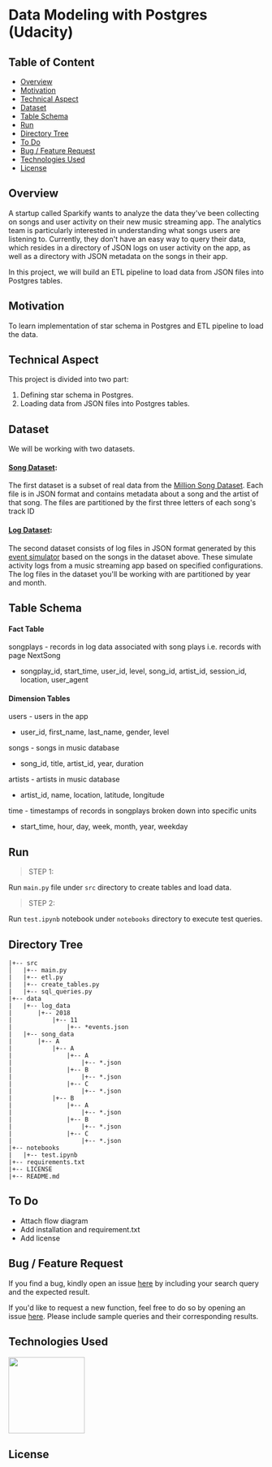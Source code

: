 # Data Modeling with Postgres (Udacity)

## Table of Content
  * [Overview](#overview)
  * [Motivation](#motivation)
  * [Technical Aspect](#technical-aspect)
  * [Dataset](#dataset)
  * [Table Schema](#table-schema)
  * [Run](#run)
  * [Directory Tree](#directory-tree)
  * [To Do](#to-do)
  * [Bug / Feature Request](#bug---feature-request)
  * [Technologies Used](#technologies-used)
  * [License](#license)
  
## Overview

A startup called Sparkify wants to analyze the data they've been collecting on songs and user activity on their new music streaming app. The analytics team is particularly interested in understanding what songs users are listening to. Currently, they don't have an easy way to query their data, which resides in a directory of JSON logs on user activity on the app, as well as a directory with JSON metadata on the songs in their app.

In this project, we will build an ETL pipeline to load data from JSON files into Postgres tables.

## Motivation 

To learn implementation of star schema in Postgres and ETL pipeline to load the data.

## Technical Aspect 

This project is divided into two part:

1. Defining star schema in Postgres. 
2. Loading data from JSON files into Postgres tables.

## Dataset

We will be working with two datasets.

#### [Song Dataset](https://github.com/mayank311996/data-engineering-projects/tree/main/data_modeling_with_postgres_Udacity/data/song_data/A): 

The first dataset is a subset of real data from the [Million Song Dataset](https://labrosa.ee.columbia.edu/millionsong/). Each file is in JSON format and contains metadata about a song and the artist of that song. The files are partitioned by the first three letters of each song's track ID

#### [Log Dataset](https://github.com/mayank311996/data-engineering-projects/tree/main/data_modeling_with_postgres_Udacity/data/log_data/2018/11):

The second dataset consists of log files in JSON format generated by this [event simulator](https://github.com/Interana/eventsim) based on the songs in the dataset above. These simulate activity logs from a music streaming app based on specified configurations. The log files in the dataset you'll be working with are partitioned by year and month.

## Table Schema

#### Fact Table

songplays - records in log data associated with song plays i.e. records with page NextSong
- songplay_id, start_time, user_id, level, song_id, artist_id, session_id, location, user_agent

#### Dimension Tables 

users - users in the app
- user_id, first_name, last_name, gender, level

songs - songs in music database
- song_id, title, artist_id, year, duration

artists - artists in music database
- artist_id, name, location, latitude, longitude

time - timestamps of records in songplays broken down into specific units
- start_time, hour, day, week, month, year, weekday

## Run

>STEP 1:

Run `main.py` file under `src` directory to create tables and load data.

> STEP 2:

Run `test.ipynb` notebook under `notebooks` directory to execute test queries.

## Directory Tree 
```
|+-- src 
│   |+-- main.py
|   |+-- etl.py
|   |+-- create_tables.py
|   |+-- sql_queries.py
|+-- data
|   |+-- log_data
|       |+-- 2018
|           |+-- 11
|               |+-- *events.json
|   |+-- song_data
|       |+-- A
|           |+-- A
|               |+-- A
|                   |+-- *.json
|               |+-- B
|                   |+-- *.json
|               |+-- C
|                   |+-- *.json
|           |+-- B
|               |+-- A
|                   |+-- *.json
|               |+-- B
|                   |+-- *.json
|               |+-- C
|                   |+-- *.json
|+-- notebooks
|   |+-- test.ipynb
|+-- requirements.txt
|+-- LICENSE
|+-- README.md
```

## To Do

- Attach flow diagram
- Add installation and requirement.txt
- Add license 

## Bug / Feature Request 

If you find a bug, kindly open an issue [here](https://github.com/mayank311996/data-engineering-projects/issues/new) by including your search query and the expected result.

If you'd like to request a new function, feel free to do so by opening an issue [here](https://github.com/mayank311996/data-engineering-projects/issues/new). Please include sample queries and their corresponding results.

## Technologies Used 

[<img target="_blank" src="https://zdnet2.cbsistatic.com/hub/i/r/2018/04/19/092cbf81-acac-4f3a-91a1-5a26abc1721f/thumbnail/770x578/5d78c50199e6a9242367b37892be8057/postgresql-logo.png" width=150>](https://www.postgresql.org/
) 


## License 